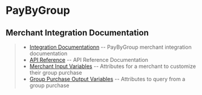 
# PayByGroup

## Merchant Integration Documentation

>- [Integration Documentationn](/merchant_gui_elements)  --  PayByGroup merchant integration documentation
>- [API Reference](/pbgapis)  --  API Reference Documentation
>- [Merchant Input Variables](/merchant_input_variables)  --  Attributes for a merchant to customize their group purchase
>- [Group Purchase Output Variables](/group_purchase_output_variables)  --  Attributes to query from a group purchase
